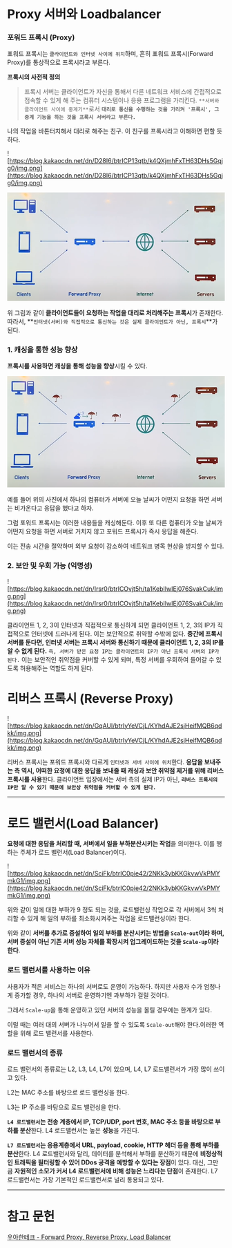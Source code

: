 # Proxy 서버와 Loadbalancer

### 포워드 **프록시 (Proxy)**

포워드 프록시는 `클라이언트와 인터넷 사이에 위치`하며, 흔히 포워드 프록시(Forward Proxy)를 통상적으로 프록시라고 부른다.

**프록시의 사전적 정의**

> 프록시 서버는 클라이언트가 자신을 통해서 다른 네트워크 서비스에 간접적으로 접속할 수 있게 해 주는 컴퓨터 시스템이나 응용 프로그램을 가리킨다. `**서버와 클라이언트 사이에 중계기**`로서 **`대리로 통신을 수행하는 것을 가리켜 '프록시', 그 중계 기능을 하는 것을 프록시 서버라고 부른다.`**
> 

나의 작업을 바톤터치해서 대리로 해주는 친구. 이 친구를 프록시라고 이해하면 편할 듯하다.

![https://blog.kakaocdn.net/dn/D28I6/btrICP13qtb/k4QXjmhFxTH63DHs5Gqjg0/img.png](https://blog.kakaocdn.net/dn/D28I6/btrICP13qtb/k4QXjmhFxTH63DHs5Gqjg0/img.png)

![Untitled](img/proxy1.png)

위 그림과 같이 **클라이언트들이 요청하는 작업을 대리로 처리해주는 프록시**가 존재한다. 따라서, **`인터넷(서버)와 직접적으로 통신하는 것은 실제 클라이언트가 아닌, 프록시`**가 된다.

### **1. 캐싱을 통한 성능 향상**

**프록시를 사용하면 캐싱을 통해 성능을 향상**시킬 수 있다.

![Untitled](img/proxy2.png)

예를 들어 위의 사진에서 하나의 컴퓨터가 서버에 오늘 날씨가 어떤지 요청을 하면 서버는 비가온다고 응답을 했다고 하자.

그럼 포워드 프록시는 이러한 내용들을 캐싱해둔다. 이후 또 다른 컴퓨터가 오늘 날씨가 어떤지 요청을 하면 서버로 거치지 않고 포워드 프록시가 즉시 응답을 해준다.

이는 전송 시간을 절약하며 외부 요청이 감소하여 네트워크 병목 현상을 방지할 수 있다.

### **2. 보안 및 우회 가능 (익명성)**

![https://blog.kakaocdn.net/dn/Irsr0/btrICOvjt5h/ta1KebIlwIEj076SvakCuk/img.png](https://blog.kakaocdn.net/dn/Irsr0/btrICOvjt5h/ta1KebIlwIEj076SvakCuk/img.png)

클라이언트 1, 2, 3이 인터넷과 직접적으로 통신하게 되면 클라이언트 1, 2, 3의 IP가 직접적으로 인터넷에 드러나게 된다. 이는 보안적으로 취약할 수밖에 없다. **중간에 프록시 서버를 둔다면, 인터넷 서버는 프록시 서버와 통신하기 때문에 클라이언트 1, 2, 3의 IP를 알 수 없게 된다.** `즉, 서버가 받은 요청 IP는 클라이언트의 IP가 아닌 프록시 서버의 IP가 된다.` 이는 보안적인 취약점을 커버할 수 있게 되며, 특정 서버를 우회하여 들어갈 수 있도록 허용해주는 역할도 하게 된다.

# **리버스 프록시 (Reverse Proxy)**

![https://blog.kakaocdn.net/dn/GqAUl/btrIyYeVCjL/KYhdAJE2sjHeifMQB6qdkk/img.png](https://blog.kakaocdn.net/dn/GqAUl/btrIyYeVCjL/KYhdAJE2sjHeifMQB6qdkk/img.png)

리버스 프록시는 포워드 프록시와 다르게 `인터넷과 서버 사이에 위치`한다. **응답을 보내주는 측 역시, 어떠한 요청에 대한 응답을 보내줄 때 캐싱과 보안 취약점 제거를 위해 리버스 프록시를 사용**한다. 클라이언트 입장에서는 서버 측의 실제 IP가 아닌, **`리버스 프록시의 IP만 알 수 있기 때문에 보안상 취약점을 커버할 수 있게 된다.`**

---

# **로드 밸런서(Load Balancer)**

**요청에 대한 응답을 처리할 때, 서버에서 일을 부하분산시키는 작업**을 의미한다. 이를 행하는 주체가 로드 밸런서(Load Balancer)이다.

![https://blog.kakaocdn.net/dn/SciFk/btrIC0pie42/2NKk3ybKKGkvwVkPMYmkG1/img.png](https://blog.kakaocdn.net/dn/SciFk/btrIC0pie42/2NKk3ybKKGkvwVkPMYmkG1/img.png)

위와 같이 일에 대한 부하가 9 정도 되는 것을, 로드밸런싱 작업으로 각 서버에서 3씩 처리할 수 있게 해 일의 부하를 최소화시켜주는 작업을 로드밸런싱이라 한다.

위와 같이 **서버를 추가로 증설하여 일의 부하를 분산시키는 방법을 `Scale-out`이라 하며, 서버 증설이 아닌 기존 서버 성능 자체를 확장시켜 업그레이드하는 것을 `Scale-up`이라 한다**.

### 로드 밸런서를 사용하는 이유

사용자가 적은 서비스는 하나의 서버로도 운영이 가능하다. 하지만 사용자 수가 엄청나게 증가할 경우, 하나의 서버로 운영하기엔 과부하가 걸릴 것이다.

그래서 `Scale-up`을 통해 운영하고 있던 서버의 성능을 올릴 경우에는 한계가 있다.

이럴 때는 여러 대의 서버가 나누어서 일을 할 수 있도록 `Scale-out`해야 한다.이러한 역할을 위해 로드 밸런서를 사용한다.

### 로드 밸런서의 종류

로드 밸런서의 종류로는 L2, L3, L4, L7이 있으며, L4, L7 로드밸런서가 가장 많이 쓰이고 있다.

L2는 MAC 주소를 바탕으로 로드 밸런싱을 한다.

L3는 IP 주소를 바탕으로 로드 밸런싱을 한다.

**`L4 로드밸런서`는 전송 계층에서 IP, TCP/UDP, port 번호, MAC 주소 등을 바탕으로 부하를 분산**한다. L4 로드밸런서는 높은 **성능**을 가진다.

**`L7 로드밸런서`는 응용계층에서 URL, payload, cookie, HTTP 헤더 등을 통해 부하를 분산**한다. L4 로드밸런서와 달리, 데이터를 분석해서 부하를 분산하기 때문에 **비정상적인 트래픽을 필터링할 수 있어 DDos 공격을 예방할 수 있다는 장점**이 있다. 대신, 그만큼 **자원적인 소모가 커서 L4 로드밸런서에 비해 성능은 느리다는 단점**이 존재한다. L7 로드밸런서는 가장 기본적인 로드밸런서로 널리 통용되고 있다.

---

# 참고 문헌

[우아한테크 - Forward Proxy, Reverse Proxy, Load Balancer](https://www.youtube.com/watch?v=YxwYhenZ3BE)